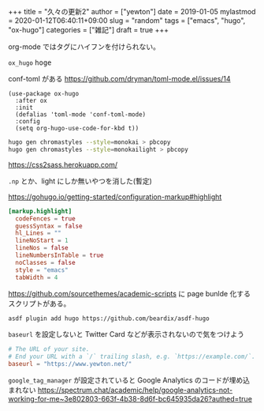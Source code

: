 +++
title = "久々の更新2"
author = ["yewton"]
date = 2019-01-05
mylastmod = 2020-01-12T06:40:11+09:00
slug = "random"
tags = ["emacs", "hugo", "ox-hugo"]
categories = ["雑記"]
draft = true
+++

org-mode ではタグにハイフンを付けられない。

`ox_hugo` <kbd>hoge</kbd>

conf-toml がある <https://github.com/dryman/toml-mode.el/issues/14>

```emacs-lisp
(use-package ox-hugo
  :after ox
  :init
  (defalias 'toml-mode 'conf-toml-mode)
  :config
  (setq org-hugo-use-code-for-kbd t))
```

```sh
hugo gen chromastyles --style=monokai > pbcopy
hugo gen chromastyles --style=monokailight > pbcopy
```

<https://css2sass.herokuapp.com/>

`.np` とか、light にしか無いやつを消した(暫定)

<https://gohugo.io/getting-started/configuration-markup#highlight>

```toml
[markup.highlight]
  codeFences = true
  guessSyntax = false
  hl_Lines = ""
  lineNoStart = 1
  lineNos = false
  lineNumbersInTable = true
  noClasses = false
  style = "emacs"
  tabWidth = 4
```

<https://github.com/sourcethemes/academic-scripts> に page bunlde 化するスクリプトがある。

```sh
asdf plugin add hugo https://github.com/beardix/asdf-hugo
```

`baseurl` を設定しないと Twitter Card などが表示されないので気をつけよう

```toml
# The URL of your site.
# End your URL with a `/` trailing slash, e.g. `https://example.com/`.
baseurl = "https://www.yewton.net/"
```

`google_tag_manager` が設定されていると Google Analytics のコードが埋め込まれない
<https://spectrum.chat/academic/help/google-analytics-not-working-for-me~3e802803-663f-4b38-8d6f-bc645935da26?authed=true>

